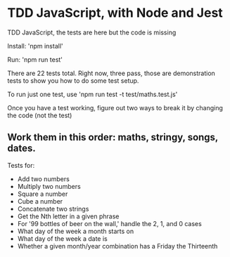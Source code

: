 # TDD JavaScript, with Node and Jest #

TDD JavaScript, the tests are here but the code is missing

Install: 'npm install'

Run: 'npm run test'

There are 22 tests total. Right now, three pass, those are demonstration tests to show you how to do some test setup. 

To run just one test, use 'npm run test -t test/maths.test.js'

Once you have a test working, figure out two ways to break it by changing the code (not the test)

## Work them in this order: maths, stringy, songs, dates. ##

Tests for:
* Add two numbers
* Multiply two numbers
* Square a number
* Cube a number
* Concatenate two strings
* Get the Nth letter in a given phrase
* For '99 bottles of beer on the wall,' handle the 2, 1, and 0 cases
* What day of the week a month starts on
* What day of the week a date is
* Whether a given month/year combination has a Friday the Thirteenth
